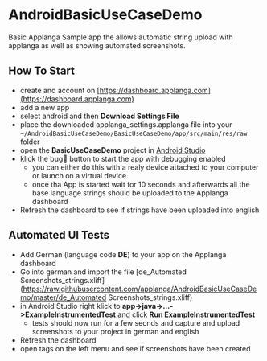 # AndroidBasicUseCaseDemo
Basic Applanga Sample app the allows automatic string upload with applanga as well as showing automated screenshots.

## How To Start

* create and account on [https://dashboard.applanga.com](https://dashboard.applanga.com)
* add a new app
* select android and then **Download Settings File** 
* place the downloaded applanga_settings.applanga file into your `~/AndroidBasicUseCaseDemo/BasicUseCaseDemo/app/src/main/res/raw` folder
* open the **BasicUseCaseDemo** project in [Android Studio](https://developer.android.com/studio)
* klick the bug🐞 button to start the app with debugging enabled
	* you can either do this with a realy device attached to your computer or launch on a virtual device
	* once tha App is started wait for 10 seconds and afterwards all the base language strings should be uploaded to the Applanga dashboard
* Refresh the dashboard to see if strings have been uploaded into english

## Automated UI Tests

* Add German (language code **DE**) to your app on the Applanga dashboard
* Go into german and import the file [de\_Automated Screenshots\_strings.xliff](https://raw.githubusercontent.com/applanga/AndroidBasicUseCaseDemo/master/de_Automated Screenshots_strings.xliff)
* in Android Studio right klick to **app->java->...->ExampleInstrumentedTest** and click **Run ExampleInstrumentedTest**
	* tests should now run for a few secnds and capture and upload screenshots to your project in german and english
* Refresh the dashboard
* open tags on the left menu and see if screenshots have been created



 